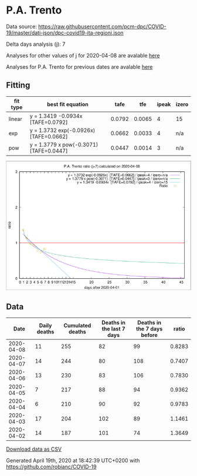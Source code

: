 # P.A. Trento

Data source: https://raw.githubusercontent.com/pcm-dpc/COVID-19/master/dati-json/dpc-covid19-ita-regioni.json

Delta days analysis (j): 7

Analyses for other values of j for 2020-04-08 are avalable [here](../2020-04-08/README.md)

Analyses for P.A. Trento for previous dates are avalable [here](../README.md)

## Fitting 
|fit type|best fit equation|tafe|tfe|ipeak|izero|
|-------|-----|--------|------|---|---|
|linear|y = 1.3419 -0.0934x  [TAFE=0.0792]|0.0792|0.0065|4|15|
|exp|y = 1.3732 exp(-0.0926x)  [TAFE=0.0662]|0.0662|0.0033|4|n/a|
|pow|y = 1.3779 x pow(-0.3071)  [TAFE=0.0447]|0.0447|0.0014|3|n/a|

![Plot](COVID-19_p.a._trento_j7_2020-04-08.png)

## Data
|Date|Daily deaths|Cumulated deaths|Deaths in the last 7 days|Deaths in the 7 days before|ratio|
|----|----------|-----------|-------|--------------------|-----|
|2020-04-08|11|255|82|99|0.8283|
|2020-04-07|14|244|80|108|0.7407|
|2020-04-06|13|230|83|106|0.7830|
|2020-04-05|7|217|88|94|0.9362|
|2020-04-04|6|210|90|92|0.9783|
|2020-04-03|17|204|102|89|1.1461|
|2020-04-02|14|187|101|74|1.3649|

[Download data as CSV](COVID-19_p.a._trento_j7_2020-04-08.csv)

Generated April 19th, 2020 at 18:42:39 UTC+0200 with https://github.com/robianc/COVID-19
